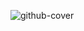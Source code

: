 ![github-cover](https://user-images.githubusercontent.com/13834745/144031899-7282fdba-3dc9-4acb-8445-c2e7554ba6a8.png)



<!--
**onejeet/onejeet** is a ✨ _special_ ✨ repository because its `README.md` (this file) appears on your GitHub profile.

Here are some ideas to get you started:

- 🔭 I’m currently working on ...
- 🌱 I’m currently learning ...
- 👯 I’m looking to collaborate on ...
- 🤔 I’m looking for help with ...
- 💬 Ask me about ...
- 📫 How to reach me: ...
- 😄 Pronouns: ...
- ⚡ Fun fact: ...
-->
